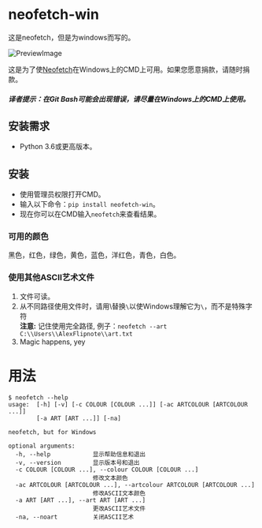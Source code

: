 # neofetch-win
这是neofetch，但是为windows而写的。

![PreviewImage](https://i.alexflipnote.dev/vfgQo1y.png)

这是为了使[Neofetch](https://github.com/dylanaraps/neofetch)在Windows上的CMD上可用。如果您愿意捐款，请随时捐款。
##### 译者提示：在Git Bash可能会出现错误，请尽量在Windows上的CMD上使用。

## 安装需求
- Python 3.6或更高版本。

## 安装
- 使用管理员权限打开CMD。
- 输入以下命令：`pip install neofetch-win`。
- 现在你可以在CMD输入`neofetch`来查看结果。

### 可用的颜色
黑色，红色，绿色，黄色，蓝色，洋红色，青色，白色。

### 使用其他ASCII艺术文件
1. 文件可读。
2. 从不同路径使用文件时，请用\\替换`\`以使Windows理解它为`\`，而不是特殊字符
<br>**注意:** 记住使用完全路径, 例子：`neofetch --art C:\\Users\\AlexFlipnote\\art.txt`
3. Magic happens, yey

# 用法
```
$ neofetch --help
usage:  [-h] [-v] [-c COLOUR [COLOUR ...]] [-ac ARTCOLOUR [ARTCOLOUR ...]]
        [-a ART [ART ...]] [-na]

neofetch, but for Windows

optional arguments:
  -h, --help            显示帮助信息和退出
  -v, --version         显示版本号和退出
  -c COLOUR [COLOUR ...], --colour COLOUR [COLOUR ...]
                        修改文本颜色
  -ac ARTCOLOUR [ARTCOLOUR ...], --artcolour ARTCOLOUR [ARTCOLOUR ...]
                        修改ASCII文本颜色
  -a ART [ART ...], --art ART [ART ...]
                        更改ASCII艺术文件
  -na, --noart          关闭ASCII艺术
```
